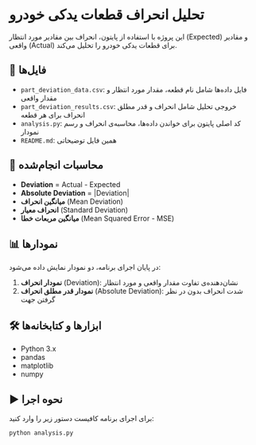 # تحلیل انحراف قطعات یدکی خودرو

این پروژه با استفاده از پایتون، انحراف بین مقادیر مورد انتظار (Expected) و مقادیر واقعی (Actual) برای قطعات یدکی خودرو را تحلیل می‌کند.

## 📂 فایل‌ها

- `part_deviation_data.csv`: فایل داده‌ها شامل نام قطعه، مقدار مورد انتظار و مقدار واقعی  
- `part_deviation_results.csv`: خروجی تحلیل شامل انحراف و قدر مطلق انحراف برای هر قطعه  
- `analysis.py`: کد اصلی پایتون برای خواندن داده‌ها، محاسبه‌ی انحراف و رسم نمودار  
- `README.md`: همین فایل توضیحاتی

## 🧪 محاسبات انجام‌شده

- **Deviation** = Actual - Expected  
- **Absolute Deviation** = |Deviation|  
- **میانگین انحراف** (Mean Deviation)  
- **انحراف معیار** (Standard Deviation)  
- **میانگین مربعات خطا** (Mean Squared Error - MSE)

## 📊 نمودارها

در پایان اجرای برنامه، دو نمودار نمایش داده می‌شود:

1. **نمودار انحراف** (Deviation): نشان‌دهنده‌ی تفاوت مقدار واقعی و مورد انتظار  
2. **نمودار قدر مطلق انحراف** (Absolute Deviation): شدت انحراف بدون در نظر گرفتن جهت

## 🛠 ابزارها و کتابخانه‌ها

- Python 3.x  
- pandas  
- matplotlib  
- numpy

## ▶️ نحوه اجرا

برای اجرای برنامه کافیست دستور زیر را وارد کنید:

```bash
python analysis.py
